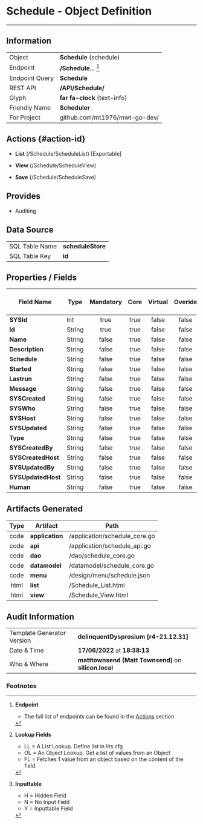 # **Schedule** - Object Definition
---
##  Information
|   |   |
|---|---|
|Object         |**Schedule** (schedule) |
|Endpoint 	    |**/Schedule...** [^1]|
|Endpoint Query |**Schedule**|
|REST API|**/API/Schedule/**|
Glyph|**far fa-clock** (text-info)
Friendly Name|**Scheduler**|
|For Project    |github.com/mt1976/mwt-go-dev/|

##  Actions {#action-id}
* **List** (/Schedule/ScheduleList) [Exportable]
* **View** (/Schedule/ScheduleView)

* **Save** (/Schedule/ScheduleSave)









##  Provides


* Auditing 




##  Data Source 
|   |   |
|---|---|
SQL Table Name       | **scheduleStore**
SQL Table Key | **id**



##  Properties / Fields
| Field Name| Type | Mandatory | Core | Virtual | Overide | Lookup [^2]| Lookup Object      | Lookup Field Source         | Lookup Return Value                | Inputable [^3]|DB Column|Default Value| No Change | Callout | Internal | Display | Mask |
| -- | --  | :--: | :--: | :--: |:--: |:--: |:--: |-- |-- |:--: |-- | --| :--: | :--: | :--: | -- | -- |
|**SYSId**|Int|true|true|false|false|||||NH|_id|0|false|false|true|text||
|**Id**|String|true|true|false|false|||||Y|id||false|false|false|text||
|**Name**|String|false|true|false|false|||||Y|name||false|false|false|text||
|**Description**|String|false|true|false|false|||||Y|description||false|false|false|text||
|**Schedule**|String|false|true|false|false|||||Y|schedule||false|false|false|text||
|**Started**|String|false|true|false|false|||||Y|started||false|false|false|text||
|**Lastrun**|String|false|true|false|false|||||Y|lastrun||false|false|false|text||
|**Message**|String|false|true|false|false|||||Y|message||false|false|false|text||
|**SYSCreated**|String|false|true|false|false|||||NH|_created||false|false|true|text||
|**SYSWho**|String|false|true|false|false|||||NH|_who||false|false|true|text||
|**SYSHost**|String|false|true|false|false|||||NH|_host||false|false|true|text||
|**SYSUpdated**|String|false|true|false|false|||||NH|_updated||false|false|true|text||
|**Type**|String|false|true|false|false|||||Y|type||false|false|false|text||
|**SYSCreatedBy**|String|false|true|false|false|||||NH|_createdBy||false|false|true|text||
|**SYSCreatedHost**|String|false|true|false|false|||||NH|_createdHost||false|false|true|text||
|**SYSUpdatedBy**|String|false|true|false|false|||||NH|_updatedBy||false|false|true|text||
|**SYSUpdatedHost**|String|false|true|false|false|||||NH|_updatedHost||false|false|true|text||
|**Human**|String|false|true|false|false|||||Y|human||false|false|false|text||


##  Artifacts Generated
| Type | Artifact | Path|
| :--: | -- | -- |
| code | **application** | /application/schedule_core.go |
| code | **api** | /application/schedule_api.go |
| code | **dao** | /dao/schedule_core.go |
| code | **datamodel** | /datamodel/schedule_core.go |
| code | **menu** | /design/menu/schedule.json |
| html | **list** | /Schedule_List.html |
| html | **view** | /Schedule_View.html |


## Audit Information
|   |   |
|---|---|
Template Generator Version   | **delinquentDysprosium [r4-21.12.31]**
Date & Time		     | **17/06/2022** at **18:38:13**
Who & Where		     | **matttownsend (Matt Townsend)** on **silicon.local**

### Footnotes
[^1]: **Endpoint**
    * The full list of endpoints can be found in the [Actions](#action-id) section
[^2]: **Lookup Fields**
    * LL = A List Lookup. Define list in lits.cfg
    * OL = An Object Lookup. Get a list of values from an Object
    * FL = Fetches 1 value from an object based on the content of the field. 
[^3]: **Inputtable**   
    * H = Hidden Field
    * N = No Input Field
    * Y = Inputtable Field